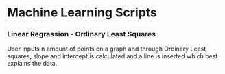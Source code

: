 # Machine Learning Scripts

### Linear Regrassion - Ordinary Least Squares

User inputs n amount of points on a graph and through Ordinary Least squares, slope and intercept is calculated and a line is inserted which best explains the data.